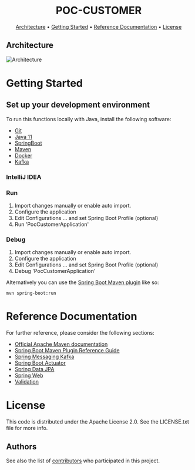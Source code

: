 <h1 align="center">
  <br>
  <br>
  POC-CUSTOMER
  <br>
</h1>

<p align="center">
  <a href="#Architecture">Architecture</a> •
  <a href="#Getting-started">Getting Started</a> •
  <a href="#reference-documentation">Reference Documentation</a> •
   <a href="#license">License</a>
</p>


## Architecture
![Architecture](https://user-images.githubusercontent.com/5182893/155738923-8c9dc14b-946d-4cd5-bb4c-e2b60248bdd6.png)


# Getting Started
## Set up your development environment
To run this functions locally with Java, install the following software:
* [Git](https://git-scm.com)
* [Java 11](https://www.java.com)
* [SpringBoot](https://spring.io/projects/spring-boot)
* [Maven](https://maven.apache.org/)
* [Docker](https://www.docker.com/products/docker-desktop)
* [Kafka](https://kafka.apache.org/)

### IntelliJ IDEA
### Run
1. Import changes manually or enable auto import.
2. Configure the application
3. Edit Configurations ... and set Spring Boot Profile (optional)
4. Run 'PocCustomerApplication'

### Debug
1. Import changes manually or enable auto import.
2. Configure the application
3. Edit Configurations ... and set Spring Boot Profile (optional)
4. Debug 'PocCustomerApplication'

Alternatively you can use the [Spring Boot Maven plugin](https://docs.spring.io/spring-boot/docs/current/reference/html/build-tool-plugins-maven-plugin.html) like so:

```shell
mvn spring-boot:run
```

# Reference Documentation
For further reference, please consider the following sections:

* [Official Apache Maven documentation](https://maven.apache.org/guides/index.html)
* [Spring Boot Maven Plugin Reference Guide](https://docs.spring.io/spring-boot/docs/2.3.0.RELEASE/maven-plugin/reference/html/)
* [Spring Messaging Kafka](https://docs.spring.io/spring-boot/docs/2.6.3/reference/htmlsingle/#messaging.kafka)
* [Spring Boot Actuator](https://docs.spring.io/spring-boot/docs/2.6.3/reference/htmlsingle/#actuator)
* [Spring Data JPA](https://docs.spring.io/spring-boot/docs/2.6.3/reference/htmlsingle/#data.sql.jpa-and-spring-data)
* [Spring Web](https://docs.spring.io/spring-boot/docs/2.6.3/reference/htmlsingle/#web)
* [Validation](https://docs.spring.io/spring-boot/docs/2.6.3/reference/htmlsingle/#io.validation)

# License

This code is distributed under the Apache License 2.0. See the LICENSE.txt file for more info.

## Authors
See also the list of [contributors](https://github.com/jvnobrega/poc-customer/graphs/contributors) who participated in this project.
